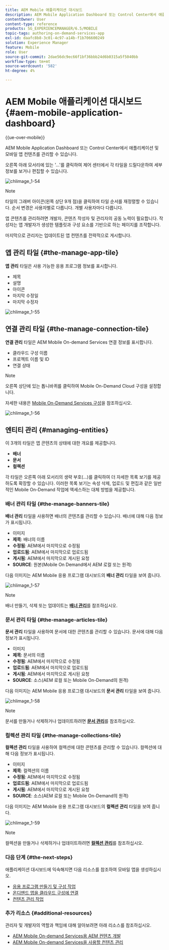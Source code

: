```yaml
---
title: AEM Mobile 애플리케이션 대시보드
description: AEM Mobile Application Dashboard 또는 Control Center에서 애플리케이션 및 모바일 앱 컨텐츠를 관리할 수 있습니다. 자세한 내용은 이 페이지를 참조하십시오.
contentOwner: User
content-type: reference
products: SG_EXPERIENCEMANAGER/6.5/MOBILE
topic-tags: authoring-on-demand-services-app
exl-id: daafc8b8-3c01-4c97-a14b-f1b706600249
solution: Experience Manager
feature: Mobile
role: User
source-git-commit: 2dae56dc9ec66f1bf36bbb24d6b0315a5f5040bb
workflow-type: tm+mt
source-wordcount: '582'
ht-degree: 4%

---
```


# AEM Mobile 애플리케이션 대시보드 {#aem-mobile-application-dashboard}

{{ue-over-mobile}}

AEM Mobile Application Dashboard 또는 Control Center에서 애플리케이션 및 모바일 앱 컨텐츠를 관리할 수 있습니다.

오른쪽 아래 모서리에 있는 &#39;...&#39;를 클릭하여 제어 센터에서 각 타일을 드릴다운하여 세부 정보를 보거나 편집할 수 있습니다.

![chlimage_1-54](assets/chlimage_1-54.png)

>[!NOTE]
>
>타일의 그래버 아이콘(왼쪽 상단 9개 점)을 클릭하여 타일 순서를 재정렬할 수 있습니다. 순서 변경은 사용자별로 다릅니다. 개별 사용자마다 다릅니다.

앱 콘텐츠를 관리하려면 개발자, 콘텐츠 작성자 및 관리자의 공동 노력이 필요합니다. 작성자는 앱 개발자가 생성한 템플릿과 구성 요소를 기반으로 하는 페이지를 조작합니다.

마지막으로 관리자는 업데이트된 앱 컨텐츠를 전략적으로 게시합니다.

## 앱 관리 타일 {#the-manage-app-tile}

**앱 관리** 타일은 사용 가능한 응용 프로그램 정보를 표시합니다.

* 제목
* 설명
* 아이콘
* 마지막 수정일
* 마지막 수정자

![chlimage_1-55](assets/chlimage_1-55.png)

## 연결 관리 타일 {#the-manage-connection-tile}

**연결 관리** 타일은 AEM Mobile On-demand Services 연결 정보를 표시합니다.

* 클라우드 구성 이름
* 프로젝트 이름 및 ID
* 연결 상태

>[!NOTE]
>
>오른쪽 상단에 있는 톱니바퀴를 클릭하여 Mobile On-Demand Cloud 구성을 설정합니다.
>
>자세한 내용은 [Mobile On-Demand Services 구성](/help/mobile/mobile-on-demand-associating-an-on-demand-app-to-cloud-configuration.md)을 참조하십시오.

![chlimage_1-56](assets/chlimage_1-56.png)

## 엔티티 관리 {#managing-entities}

이 3개의 타일은 앱 콘텐츠의 상태에 대한 개요를 제공합니다.

* **배너**
* **문서**
* **컬렉션**

각 타일은 오른쪽 아래 모서리의 생략 부호(...)를 클릭하여 더 자세한 목록 보기를 제공하도록 확장할 수 있습니다. 이러한 목록 보기는 속성 삭제, 업로드 및 편집과 같은 일반적인 Mobile On-Demand 작업에 액세스하는 대체 방법을 제공합니다.

### 배너 관리 타일 {#the-manage-banners-tile}

**배너 관리** 타일을 사용하면 배너의 콘텐츠를 관리할 수 있습니다. 배너에 대해 다음 정보가 표시됩니다.

* 이미지
* **제목**: 배너의 이름
* **수정됨**: AEM에서 마지막으로 수정됨
* **업로드됨**: AEM에서 마지막으로 업로드됨
* **게시됨**: AEM에서 마지막으로 게시된 요청
* **SOURCE**: 원본(Mobile On Demand에서 AEM 로컬 또는 원격)

다음 이미지는 AEM Mobile 응용 프로그램 대시보드의 **배너 관리** 타일을 보여 줍니다.

![chlimage_1-57](assets/chlimage_1-57.png)

>[!NOTE]
>
>배너 만들기, 삭제 또는 업데이트는 **[배너 관리](/help/mobile/mobile-on-demand-managing-banners.md)**&#x200B;를 참조하십시오.

### 문서 관리 타일 {#the-manage-articles-tile}

**문서 관리** 타일을 사용하여 문서에 대한 콘텐츠를 관리할 수 있습니다. 문서에 대해 다음 정보가 표시됩니다.

* 이미지
* **제목**: 문서의 이름
* **수정됨**: AEM에서 마지막으로 수정됨
* **업로드됨**: AEM에서 마지막으로 업로드됨
* **게시됨**: AEM에서 마지막으로 게시된 요청
* **SOURCE**: 소스(AEM 로컬 또는 Mobile On-Demand의 원격)

다음 이미지는 AEM Mobile 응용 프로그램 대시보드의 **문서 관리** 타일을 보여 줍니다.

![chlimage_1-58](assets/chlimage_1-58.png)

>[!NOTE]
>
>문서를 만들거나 삭제하거나 업데이트하려면 [**문서 관리**](/help/mobile/mobile-on-demand-managing-articles.md)&#x200B;를 참조하십시오.

### 컬렉션 관리 타일 {#the-manage-collections-tile}

**컬렉션 관리** 타일을 사용하여 컬렉션에 대한 콘텐츠를 관리할 수 있습니다. 컬렉션에 대해 다음 정보가 표시됩니다.

* 이미지
* **제목**: 컬렉션의 이름
* **수정됨**: AEM에서 마지막으로 수정됨
* **업로드됨**: AEM에서 마지막으로 업로드됨
* **게시됨**: AEM에서 마지막으로 게시된 요청
* **SOURCE**: 소스(AEM 로컬 또는 Mobile On-Demand의 원격)

다음 이미지는 AEM Mobile 응용 프로그램 대시보드의 **컬렉션 관리** 타일을 보여 줍니다.

![chlimage_1-59](assets/chlimage_1-59.png)

>[!NOTE]
>
>컬렉션을 만들거나 삭제하거나 업데이트하려면 **[컬렉션 관리](/help/mobile/mobile-on-demand-managing-collections.md)**&#x200B;를 참조하십시오.

### 다음 단계 {#the-next-steps}

애플리케이션 대시보드에 익숙해지면 다음 리소스를 참조하여 모바일 앱을 생성하십시오.

* [응용 프로그램 만들기 및 구성 작업](/help/mobile/mobile-apps-ondemand-application-create-configure-action.md)
* [온디맨드 앱을 클라우드 구성에 연결](/help/mobile/mobile-on-demand-associating-an-on-demand-app-to-cloud-configuration.md)
* [컨텐츠 관리 작업](/help/mobile/mobile-apps-ondemand-manage-content-ondemand.md)

### 추가 리소스 {#additional-resources}

관리자 및 개발자의 역할과 책임에 대해 알아보려면 아래 리소스를 참조하십시오.

* [AEM Mobile On-demand Services용 AEM 컨텐츠 개발](/help/mobile/aem-mobile-on-demand.md)
* [AEM Mobile On-demand Services을 사용할 컨텐츠 관리](/help/mobile/aem-mobile.md)

